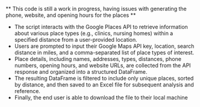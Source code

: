 ** This code is still a work in progress, having issues with generating the phone, website, and opening hours for the places **


- The script interacts with the Google Places API to retrieve information about various place types (e.g., clinics, nursing homes) within a specified distance from a user-provided location.
- Users are prompted to input their Google Maps API key, location, search distance in miles, and a comma-separated list of place types of interest.
- Place details, including names, addresses, types, distances, phone numbers, opening hours, and website URLs, are collected from the API response and organized into a structured DataFrame.
- The resulting DataFrame is filtered to include only unique places, sorted by distance, and then saved to an Excel file for subsequent analysis and reference.
- Finally, the end user is able to download the file to their local machine
